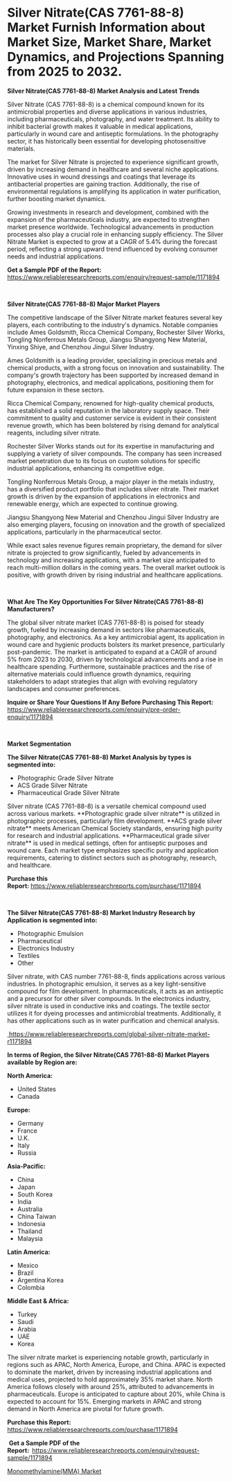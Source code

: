 <p><h1>Silver Nitrate(CAS 7761-88-8) Market Furnish Information about Market Size, Market Share, Market Dynamics, and Projections Spanning from 2025 to 2032.</h1></p><p><strong>Silver Nitrate(CAS 7761-88-8) Market Analysis and Latest Trends</strong></p>
<p><p>Silver Nitrate (CAS 7761-88-8) is a chemical compound known for its antimicrobial properties and diverse applications in various industries, including pharmaceuticals, photography, and water treatment. Its ability to inhibit bacterial growth makes it valuable in medical applications, particularly in wound care and antiseptic formulations. In the photography sector, it has historically been essential for developing photosensitive materials.</p><p>The market for Silver Nitrate is projected to experience significant growth, driven by increasing demand in healthcare and several niche applications. Innovative uses in wound dressings and coatings that leverage its antibacterial properties are gaining traction. Additionally, the rise of environmental regulations is amplifying its application in water purification, further boosting market dynamics. </p><p>Growing investments in research and development, combined with the expansion of the pharmaceuticals industry, are expected to strengthen market presence worldwide. Technological advancements in production processes also play a crucial role in enhancing supply efficiency. The Silver Nitrate Market is expected to grow at a CAGR of 5.4% during the forecast period, reflecting a strong upward trend influenced by evolving consumer needs and industrial applications.</p></p>
<p><strong>Get a Sample PDF of the Report:&nbsp;</strong> <a href="https://www.reliableresearchreports.com/enquiry/request-sample/1171894?utm_campaign=2278&utm_medium=2&utm_source=Github&utm_content=ia&utm_term=03042025&utm_id=silver-nitratecas-7761-88-8">https://www.reliableresearchreports.com/enquiry/request-sample/1171894</a></p>
<p>&nbsp;</p>
<p><strong>Silver Nitrate(CAS 7761-88-8) Major Market Players</strong></p>
<p><p>The competitive landscape of the Silver Nitrate market features several key players, each contributing to the industry's dynamics. Notable companies include Ames Goldsmith, Ricca Chemical Company, Rochester Silver Works, Tongling Nonferrous Metals Group, Jiangsu Shangyong New Material, Yinxing Shiye, and Chenzhou Jingui Silver Industry.</p><p>Ames Goldsmith is a leading provider, specializing in precious metals and chemical products, with a strong focus on innovation and sustainability. The company's growth trajectory has been supported by increased demand in photography, electronics, and medical applications, positioning them for future expansion in these sectors.</p><p>Ricca Chemical Company, renowned for high-quality chemical products, has established a solid reputation in the laboratory supply space. Their commitment to quality and customer service is evident in their consistent revenue growth, which has been bolstered by rising demand for analytical reagents, including silver nitrate.</p><p>Rochester Silver Works stands out for its expertise in manufacturing and supplying a variety of silver compounds. The company has seen increased market penetration due to its focus on custom solutions for specific industrial applications, enhancing its competitive edge.</p><p>Tongling Nonferrous Metals Group, a major player in the metals industry, has a diversified product portfolio that includes silver nitrate. Their market growth is driven by the expansion of applications in electronics and renewable energy, which are expected to continue growing.</p><p>Jiangsu Shangyong New Material and Chenzhou Jingui Silver Industry are also emerging players, focusing on innovation and the growth of specialized applications, particularly in the pharmaceutical sector.</p><p>While exact sales revenue figures remain proprietary, the demand for silver nitrate is projected to grow significantly, fueled by advancements in technology and increasing applications, with a market size anticipated to reach multi-million dollars in the coming years. The overall market outlook is positive, with growth driven by rising industrial and healthcare applications.</p></p>
<p>&nbsp;</p>
<p><strong>What Are The Key Opportunities For Silver Nitrate(CAS 7761-88-8) Manufacturers?</strong></p>
<p><p>The global silver nitrate market (CAS 7761-88-8) is poised for steady growth, fueled by increasing demand in sectors like pharmaceuticals, photography, and electronics. As a key antimicrobial agent, its application in wound care and hygienic products bolsters its market presence, particularly post-pandemic. The market is anticipated to expand at a CAGR of around 5% from 2023 to 2030, driven by technological advancements and a rise in healthcare spending. Furthermore, sustainable practices and the rise of alternative materials could influence growth dynamics, requiring stakeholders to adapt strategies that align with evolving regulatory landscapes and consumer preferences.</p></p>
<p><strong>Inquire or Share Your Questions If Any Before Purchasing This Report:</strong> <a href="https://www.reliableresearchreports.com/enquiry/pre-order-enquiry/1171894?utm_campaign=2278&utm_medium=2&utm_source=Github&utm_content=ia&utm_term=03042025&utm_id=silver-nitratecas-7761-88-8">https://www.reliableresearchreports.com/enquiry/pre-order-enquiry/1171894</a></p>
<p>&nbsp;</p>
<p><strong>Market Segmentation</strong></p>
<p><strong>The Silver Nitrate(CAS 7761-88-8) Market Analysis by types is segmented into:</strong></p>
<p><ul><li>Photographic Grade Silver Nitrate</li><li>ACS Grade Silver Nitrate</li><li>Pharmaceutical Grade Silver Nitrate</li></ul></p>
<p><p>Silver nitrate (CAS 7761-88-8) is a versatile chemical compound used across various markets. **Photographic grade silver nitrate** is utilized in photographic processes, particularly film development. **ACS grade silver nitrate** meets American Chemical Society standards, ensuring high purity for research and industrial applications. **Pharmaceutical grade silver nitrate** is used in medical settings, often for antiseptic purposes and wound care. Each market type emphasizes specific purity and application requirements, catering to distinct sectors such as photography, research, and healthcare.</p></p>
<p><strong>Purchase this Report:&nbsp;</strong><a href="https://www.reliableresearchreports.com/purchase/1171894?utm_campaign=2278&utm_medium=2&utm_source=Github&utm_content=ia&utm_term=03042025&utm_id=silver-nitratecas-7761-88-8">https://www.reliableresearchreports.com/purchase/1171894</a></p>
<p>&nbsp;</p>
<p><strong>The Silver Nitrate(CAS 7761-88-8) Market Industry Research by Application is segmented into:</strong></p>
<p><ul><li>Photographic Emulsion</li><li>Pharmaceutical</li><li>Electronics Industry</li><li>Textiles</li><li>Other</li></ul></p>
<p><p>Silver nitrate, with CAS number 7761-88-8, finds applications across various industries. In photographic emulsion, it serves as a key light-sensitive compound for film development. In pharmaceuticals, it acts as an antiseptic and a precursor for other silver compounds. In the electronics industry, silver nitrate is used in conductive inks and coatings. The textile sector utilizes it for dyeing processes and antimicrobial treatments. Additionally, it has other applications such as in water purification and chemical analysis.</p></p>
<p><a href="https://www.reliableresearchreports.com/global-silver-nitrate-market-r1171894?utm_campaign=2278&utm_medium=2&utm_source=Github&utm_content=ia&utm_term=03042025&utm_id=silver-nitratecas-7761-88-8">&nbsp;https://www.reliableresearchreports.com/global-silver-nitrate-market-r1171894</a></p>
<p><strong>In terms of Region, the Silver Nitrate(CAS 7761-88-8) Market Players available by Region are:</strong></p>
<p>
    <p> <strong> North America: </strong>
        <ul>
            <li>United States</li>
            <li>Canada</li>
        </ul>
        </p> 
    <p> <strong> Europe: </strong>
        <ul>
            <li>Germany</li>
            <li>France</li>
            <li>U.K.</li>
            <li>Italy</li>
            <li>Russia</li>
        </ul>
        </p> 
    <p> <strong> Asia-Pacific: </strong>
        <ul>
            <li>China</li>
            <li>Japan</li>
            <li>South Korea</li>
            <li>India</li>
            <li>Australia</li>
            <li>China Taiwan</li>
            <li>Indonesia</li>
            <li>Thailand</li>
            <li>Malaysia</li>
        </ul>
        </p> 
    <p> <strong> Latin America: </strong>
        <ul>
            <li>Mexico</li>
            <li>Brazil</li>
            <li>Argentina Korea</li>
            <li>Colombia</li>
        </ul>
        </p> 
    <p> <strong> Middle East & Africa: </strong>
        <ul>
            <li>Turkey</li>
            <li>Saudi</li>
            <li>Arabia</li>
            <li>UAE</li>
            <li>Korea</li>
        </ul>
    </p>
    </p>
<p><p>The silver nitrate market is experiencing notable growth, particularly in regions such as APAC, North America, Europe, and China. APAC is expected to dominate the market, driven by increasing industrial applications and medical uses, projected to hold approximately 35% market share. North America follows closely with around 25%, attributed to advancements in pharmaceuticals. Europe is anticipated to capture about 20%, while China is expected to account for 15%. Emerging markets in APAC and strong demand in North America are pivotal for future growth.</p></p>
<p><strong>Purchase this Report: </strong><a href="https://www.reliableresearchreports.com/purchase/1171894?utm_campaign=2278&utm_medium=2&utm_source=Github&utm_content=ia&utm_term=03042025&utm_id=silver-nitratecas-7761-88-8">https://www.reliableresearchreports.com/purchase/1171894</a></p>
<p>&nbsp;<strong>Get a Sample PDF of the Report:&nbsp;&nbsp;</strong><a href="https://www.reliableresearchreports.com/enquiry/request-sample/1171894?utm_campaign=2278&utm_medium=2&utm_source=Github&utm_content=ia&utm_term=03042025&utm_id=silver-nitratecas-7761-88-8">https://www.reliableresearchreports.com/enquiry/request-sample/1171894</a></p>
<p><strong></strong></p>
<p><p><a href="https://github.com/sca704osol/Market-Research-Report-List-1/blob/main/monomethylaminemma-market.md?utm_campaign=2278&utm_medium=2&utm_source=Github&utm_content=ia&utm_term=03042025&utm_id=silver-nitratecas-7761-88-8">Monomethylamine(MMA) Market</a></p></p>
